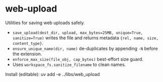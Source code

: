 # web-upload

Utilities for saving web uploads safely.

- `save_upload(dest_dir, upload, max_bytes=25MB, unique=True, sanitize=True)` writes the file and returns metadata `{rel, name, size, content_type}`.
- `ensure_unique_name(dir, name)` de-duplicates by appending `-N` before the extension.
- `enforce_max_size(file_obj, cap_bytes)` best-effort size guard.
- Uses `workspace_fs.sanitize_filename` to clean names.

Install (editable):
uv add -e ../libs/web_upload
